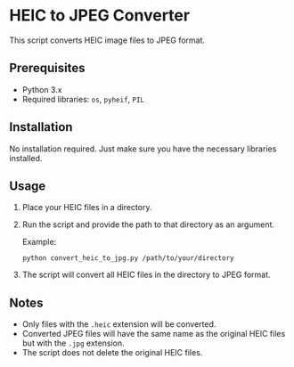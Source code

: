 # HEIC to JPEG Converter

This script converts HEIC image files to JPEG format.

## Prerequisites

- Python 3.x
- Required libraries: `os`, `pyheif`, `PIL`

## Installation

No installation required. Just make sure you have the necessary libraries installed.

## Usage

1. Place your HEIC files in a directory.
2. Run the script and provide the path to that directory as an argument.

   Example:
   ```
   python convert_heic_to_jpg.py /path/to/your/directory
   ```

3. The script will convert all HEIC files in the directory to JPEG format.

## Notes

- Only files with the `.heic` extension will be converted.
- Converted JPEG files will have the same name as the original HEIC files but with the `.jpg` extension.
- The script does not delete the original HEIC files.
